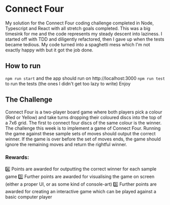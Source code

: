 # Connect Four

My solution for the Connect Four coding challenge completed in Node, Typescript and React with all stretch goals completed. This was a big timesink for me and the code represents my steady descent into laziness. I started off with TDD and diligently refactored, then I gave up when the tests became tedious. My code turned into a spaghetti mess which I'm not exactly happy with but it got the job done.

## How to run

`npm run start` and the app should run on http://localhost:3000
`npm run test` to run the tests (the ones I didn't get too lazy to write)
Enjoy

## The Challenge

Connect Four is a two-player board game where both players pick a colour (Red or Yellow) and take turns dropping their coloured discs into the top of a 7x6 grid. The first to connect four discs of the same colour is the winner. The challenge this week is to implement a game of Connect Four. Running the game against these sample sets of moves should output the correct winner. If the game is over before the set of moves ends, the game should ignore the remaining moves and return the rightful winner.

### Rewards:

:four: Points are awarded for outputting the correct winner for each sample game
:three: Further points are awarded for visualising the game on screen (either a proper UI, or as some kind of console-art)
:three: Further points are awarded for creating an interactive game which can be played against a basic computer player
